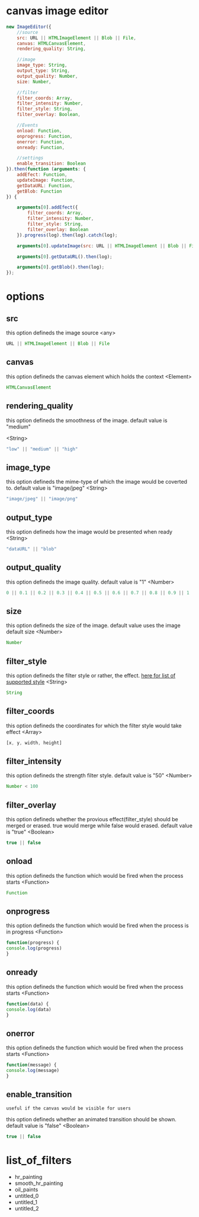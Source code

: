 # canvas image editor


```js
new ImageEditor({
    //source
    src: URL || HTMLImageElement || Blob || File,
    canvas: HTMLCanvasElement,
    rendering_quality: String,

    //image
    image_type: String,
    output_type: String,
    output_quality: Number,
    size: Number,

    //filter
    filter_coords: Array,
    filter_intensity: Number,
    filter_style: String,
    filter_overlay: Boolean,

    //Events
    onload: Function,
    onprogress: Function,
    onerror: Function,
    onready: Function,

    //settings
    enable_transition: Boolean
}).then(function (arguments: {
    addEfect: Function,
    updateImage: Function,
    getDataURL: Function,
    getBlob: Function
}) {

    arguments[0].addEfect({
        filter_coords: Array,
        filter_intensity: Number,
        filter_style: String,
        filter_overlay: Boolean
    }).progress(log).then(log).catch(log);

    arguments[0].updateImage(src: URL || HTMLImageElement || Blob || File).then(log);

    arguments[0].getDataURL().then(log);

    arguments[0].getBlob().then(log);
});
```

# options
## src
  this option defineds the image source
  \<any\>
  ```js
URL || HTMLImageElement || Blob || File
  ```

## canvas
  this option defineds the canvas element which holds the context
  \<Element\>
  ```js
HTMLCanvasElement
  ```

## rendering_quality
  this option defineds the smoothness of the image. default value is "medium"
  
  \<String\>
  ```js
"low" || "medium" || "high"
  ```

## image_type
  this option defineds the mime-type of which the image would be coverted to. default value is "image/jpeg"
  \<String\>
  ```js
"image/jpeg" || "image/png"
  ```

## output_type
  this option defineds how the image would be presented when ready
  \<String\>
  ```js
"dataURL" || "blob"
  ```

## output_quality
  this option defineds the image quality. default value is "1"
  \<Number\>
  ```js
 0 || 0.1 || 0.2 || 0.3 || 0.4 || 0.5 || 0.6 || 0.7 || 0.8 || 0.9 || 1
  ```

## size
  this option defineds the size of the image. default value uses the image default size
  \<Number\>
  ```js
 Number
  ```

## filter_style
  this option defineds the filter style or rather, the effect.
  [here for list of supported style](#listoffilters)
  \<String\>

  ```js
 String
  ```

## filter_coords
  this option defineds the coordinates for which the filter style would take effect
  \<Array\>
  ```js
[x, y, width, height]
  ```

## filter_intensity
  this option defineds the strength filter style. default value is "50"
  \<Number\>
  ```js
 Number < 100
  ```

## filter_overlay
  this option defineds whether the provious effect(filter_style) should be merged or erased. true would merge while false would erased. default value is "true"
  \<Boolean\>
  ```js
 true || false
  ```

## onload
  this option defineds the function which would be fired when the process starts
  \<Function\>
  ```js
Function
  ```

## onprogress
  this option defineds the function which would be fired when the process is in progress
  \<Function\>
  ```js
function(progress) {
  console.log(progress)
}
  ```

## onready
  this option defineds the function which would be fired when the process starts
  \<Function\>
  ```js
function(data) {
  console.log(data)
}
  ```

## onerror
  this option defineds the function which would be fired when the process starts
  \<Function\>
  ```js
function(message) {
  console.log(message)
}
  ```

## enable_transition
  ` useful if the canvas would be visible for users `

  this option defineds whether an animated transition should be shown. default value is "false"
  \<Boolean\>
  ```js
 true || false
  ```

# list_of_filters
 - hr_painting
 - smooth_hr_painting
 - oil_paints
 - untitled_0
 - untitled_1
 - untitled_2

